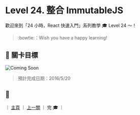 # Level 24. 整合 ImmutableJS

歡迎來到「24 小時，React 快速入門」系列教學 :mortar_board: Level 24 ～！
> :bowtie:：Wish you have a happy learning!


## :checkered_flag: 關卡目標

![Coming Soon](http://www.pixelpalette.com.au/wp-content/uploads/2015/04/COMING-SOON.gif)

> 預計完成日期：2016/5/20


## :rocket:

｜ [主頁](../) ｜ [上一關](../level-23_redux-connect-view) ｜ 完 :mortar_board: ｜
